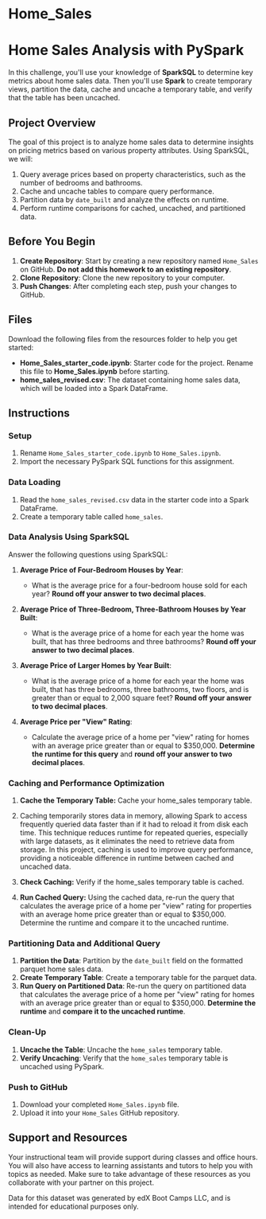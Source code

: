 # Home_Sales

# Home Sales Analysis with PySpark

In this challenge, you'll use your knowledge of **SparkSQL** to determine key metrics about home sales data. Then you'll use **Spark** to create temporary views, partition the data, cache and uncache a temporary table, and verify that the table has been uncached.

## Project Overview

The goal of this project is to analyze home sales data to determine insights on pricing metrics based on various property attributes. Using SparkSQL, we will:
1. Query average prices based on property characteristics, such as the number of bedrooms and bathrooms.
2. Cache and uncache tables to compare query performance.
3. Partition data by `date_built` and analyze the effects on runtime.
4. Perform runtime comparisons for cached, uncached, and partitioned data.

## Before You Begin

1. **Create Repository**: Start by creating a new repository named `Home_Sales` on GitHub. **Do not add this homework to an existing repository**.
2. **Clone Repository**: Clone the new repository to your computer.
3. **Push Changes**: After completing each step, push your changes to GitHub.

## Files

Download the following files from the resources folder to help you get started:
- **Home_Sales_starter_code.ipynb**: Starter code for the project. Rename this file to **Home_Sales.ipynb** before starting.
- **home_sales_revised.csv**: The dataset containing home sales data, which will be loaded into a Spark DataFrame.

## Instructions

### Setup
1. Rename `Home_Sales_starter_code.ipynb` to `Home_Sales.ipynb`.
2. Import the necessary PySpark SQL functions for this assignment.

### Data Loading
1. Read the `home_sales_revised.csv` data in the starter code into a Spark DataFrame.
2. Create a temporary table called `home_sales`.

### Data Analysis Using SparkSQL

Answer the following questions using SparkSQL:

1. **Average Price of Four-Bedroom Houses by Year**: 
   - What is the average price for a four-bedroom house sold for each year? **Round off your answer to two decimal places**.

2. **Average Price of Three-Bedroom, Three-Bathroom Houses by Year Built**: 
   - What is the average price of a home for each year the home was built, that has three bedrooms and three bathrooms? **Round off your answer to two decimal places**.

3. **Average Price of Larger Homes by Year Built**: 
   - What is the average price of a home for each year the home was built, that has three bedrooms, three bathrooms, two floors, and is greater than or equal to 2,000 square feet? **Round off your answer to two decimal places**.

4. **Average Price per "View" Rating**:
   - Calculate the average price of a home per "view" rating for homes with an average price greater than or equal to $350,000. **Determine the runtime for this query** and **round off your answer to two decimal places**.

### Caching and Performance Optimization
1. **Cache the Temporary Table:** Cache your home_sales temporary table.

2. Caching temporarily stores data in memory, allowing Spark to access frequently queried data faster than if it had to reload it from disk each time. This technique reduces runtime for repeated queries, especially with large datasets, as it eliminates the need to retrieve data from storage. In this project, caching is used to improve query performance, providing a noticeable difference in runtime between cached and uncached data.

3. **Check Caching:** Verify if the home_sales temporary table is cached.

4. **Run Cached Query:** Using the cached data, re-run the query that calculates the average price of a home per "view" rating for properties with an average home price greater than or equal to $350,000. Determine the runtime and compare it to the uncached runtime.

### Partitioning Data and Additional Query

1. **Partition the Data**: Partition by the `date_built` field on the formatted parquet home sales data.
2. **Create Temporary Table**: Create a temporary table for the parquet data.
3. **Run Query on Partitioned Data**: Re-run the query on partitioned data that calculates the average price of a home per "view" rating for homes with an average price greater than or equal to $350,000. **Determine the runtime** and **compare it to the uncached runtime**.

### Clean-Up

1. **Uncache the Table**: Uncache the `home_sales` temporary table.
2. **Verify Uncaching**: Verify that the `home_sales` temporary table is uncached using PySpark.

### Push to GitHub

1. Download your completed `Home_Sales.ipynb` file.
2. Upload it into your `Home_Sales` GitHub repository.

## Support and Resources

Your instructional team will provide support during classes and office hours. You will also have access to learning assistants and tutors to help you with topics as needed. Make sure to take advantage of these resources as you collaborate with your partner on this project.

Data for this dataset was generated by edX Boot Camps LLC, and is intended for educational purposes only.
